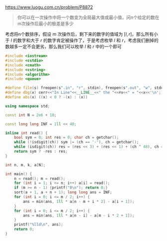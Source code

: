 https://www.luogu.com.cn/problem/P8872

> 你可以在一次操作中将一个数变为全局最大值或最小值，问n个给定的数在m次操作后最小的极差是多少

考虑将n个数排序，假设 $m$ 次操作后，剩下来的数字的值域为 $[l,r]$，那么所有小于 $l$ 的数字和大于 $r$ 的数字肯定被操作了，于是考虑枚举 $l$ 和 $r$，考虑我们删掉的数越多一定不会更劣，那么我们可以枚举 $l$ 和 $r$ 中的一个即可

```cpp
#include <iostream>
#include <cstdio>
#include <cmath>
#include <cstring>
#include <algorithm>
#include <queue>

#define file(s) freopen(s".in", "r", stdin), freopen(s".out", "w", stdout);
#define dbg(x) cerr<<"In Line"<<__LINE__<<" the "<<#x<<" = "<<x<<'\n';
#define abs(x) ((x) < 0 ? -(x) : (x))

using namespace std;

const int N = 2e6 + 10;

const long long INF = 1ll << 40;

inline int read() {
	bool sym = 0; int res = 0; char ch = getchar();
	while (!isdigit(ch)) sym |= (ch == '-'), ch = getchar();
	while (isdigit(ch)) res = (res << 3) + (res << 1) + (ch ^ 48), ch = getchar();
	return sym ? -res : res;
}

int n, m, k, a[N];

int main() {
	n = read(); m = read();
	for (int i = 1; i <= n; i++) a[i] = read();
	if (m >= n - 1) {printf("0\n"); return 0;}
	sort(a + 1, a + n + 1); long long ans = INF;
	for (int i = 0; i <= m / 2; i++) {
		ans = min(ans, 1ll * a[n - m + i * 2] - a[i + 1]);
	}
	for (int i = 0; i <= m / 2; i++) {
		ans = min(ans, 1ll * a[n - i] - a[m - i * 2 + 1]);
	}
	printf("%lld\n", ans);
	return 0;
}
```